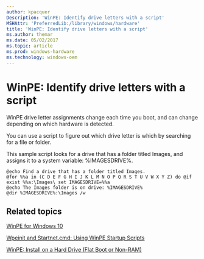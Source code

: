 ```yaml
---
author: kpacquer
Description: 'WinPE: Identify drive letters with a script'
MSHAttr: 'PreferredLib:/library/windows/hardware'
title: 'WinPE: Identify drive letters with a script'
ms.author: themar
ms.date: 05/02/2017
ms.topic: article
ms.prod: windows-hardware
ms.technology: windows-oem
---
```


# WinPE: Identify drive letters with a script

WinPE drive letter assignments change each time you boot, and can change depending on which hardware is detected. 

You can use a script to figure out which drive letter is which by searching for a file or folder.

This sample script looks for a drive that has a folder titled Images, and assigns it to a system variable: %IMAGESDRIVE%. 

``` syntax
@echo Find a drive that has a folder titled Images.
@for %%a in (C D E F G H I J K L M N O P Q R S T U V W X Y Z) do @if exist %%a:\Images\ set IMAGESDRIVE=%%a
@echo The Images folder is on drive: %IMAGESDRIVE%
@dir %IMAGESDRIVE%:\Images /w
```

## <span id="Related_topics"></span>Related topics

[WinPE for Windows 10](winpe-intro.md)

[Wpeinit and Startnet.cmd: Using WinPE Startup Scripts](wpeinit-and-startnetcmd-using-winpe-startup-scripts.md) 

[WinPE: Install on a Hard Drive (Flat Boot or Non-RAM)](winpe-install-on-a-hard-drive--flat-boot-or-non-ram.md) 
